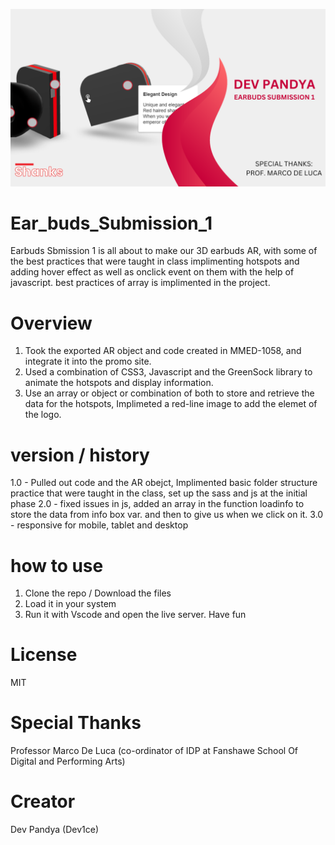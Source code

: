 ![BOOT CAMP](images/image-for-readme.png)

# Ear_buds_Submission_1
 
Earbuds Sbmission 1 is all about to make our 3D earbuds AR, with some of the best practices that were taught in class implimenting hotspots and adding hover effect as well as onclick event on them with the help of javascript. best practices of array is implimented in the project.
 
# Overview

1. Took the exported AR object and code created in MMED-1058, and integrate it
into the promo site.
2. Used a combination of CSS3, Javascript and the GreenSock library to animate
the hotspots and display information.
3. Use an array or object or combination of both to store and retrieve the data for
the hotspots, Implimeted a red-line image to add the elemet of the logo.


# version / history
1.0 - Pulled out code and the AR obejct, Implimented basic folder structure practice that were taught in the class, set up the sass and js at the initial phase
2.0 - fixed issues in js, added an array in the function loadinfo to store the data from info box var. and then to give us when we click on it.
3.0 - responsive for mobile, tablet and desktop

# how to use
1. Clone the repo / Download the files
2. Load it in your system
3. Run it with Vscode and open the live server. Have fun


# License 
MIT

# Special Thanks
Professor Marco De Luca 
(co-ordinator of IDP at Fanshawe School Of Digital and Performing Arts)

# Creator

Dev Pandya (Dev1ce)